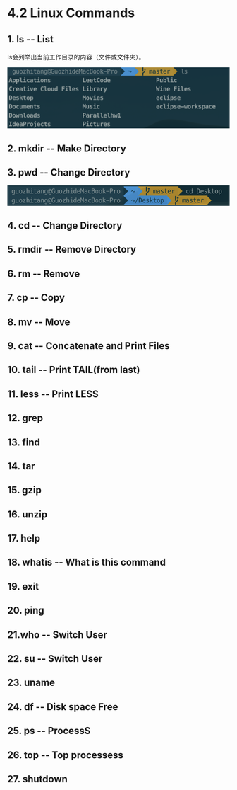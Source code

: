 # 4.2 Linux Commands

## 1. ls -- List

 ls会列举出当前工作目录的内容（文件或文件夹）。

![](../.gitbook/assets/ping-mu-kuai-zhao-20190130-shang-wu-11.34.33.png)



## 2. mkdir -- Make Directory

## 3. pwd -- Change Directory



![](../.gitbook/assets/ping-mu-kuai-zhao-20190130-shang-wu-11.35.30.png)

## 4. cd -- Change Directory

## 5. rmdir -- Remove Directory

## 6. rm -- Remove

## 7. cp -- Copy

## 8. mv -- Move

## 9. cat -- Concatenate and Print Files

## 10. tail -- Print TAIL\(from last\)

## 11. less -- Print LESS

## 12. grep

## 13. find

## 14. tar

## 15. gzip

## 16. unzip

## 17. help

## 18. whatis -- What is this command

## 19. exit

## 20. ping

## 21.who -- Switch User

## 22. su -- Switch User

## 23. uname

## 24. df -- Disk space Free

## 25. ps -- ProcessS

## 26. top -- Top processess

## 27. shutdown

